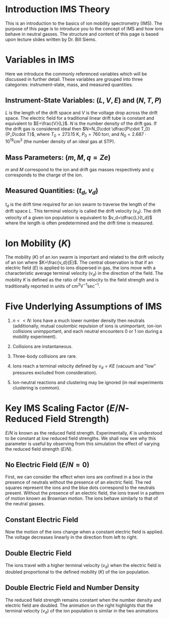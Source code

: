 Introduction IMS Theory
=======================

This is an introduction to the basics of ion mobility spectrometry
(IMS). The purpose of this page is to introduce you to the concept of
IMS and how ions behave in neutral gasses. The structure and content of
this page is based upon lecture slides written by Dr. Bill Siems.

Variables in IMS
================

Here we introduce the commonly referenced variables which will be
discussed in further detail. These variables are grouped into three
categories: instrument-state, mass, and measured quantities.

Instrument-State Variables: $(L, V, E)$ and $(N, T, P)$
-------------------------------------------------------

$L$ is the length of the drift space and $V$ is the voltage drop across
the drift space. The electric field for a traditional linear drift tube
is constant and equivalent to $E=\frac{V}{L}$. $N$ is the number density
of the drift gas. If the drift gas is considered ideal then
$N=N_0\cdot \dfrac{P\cdot T_0}{P_0\cdot T}$, where $T_0=273.15\;$K,
$P_0= 760\;$torr, and $N_0=2.687\cdot10^{19} \text{cm}^3$ (the number
density of an ideal gas at STP).

Mass Parameters: $(m, M, q=Ze)$
-------------------------------

$m$ and $M$ correspond to the ion and drift gas masses respectively and
$q$ corresponds to the charge of the ion.

Measured Quantities: $(t_d, v_d)$
---------------------------------

$t_d$ is the drift time required for an ion swarm to traverse the length
of the drift space $L$. This terminal velocity is called the drift
velocity $(v_d)$. The drift velocity of a given ion population is
equivalent to $v_d=\dfrac{L}{t_d}$ where the length is often
predetermined and the drift time is measured.

Ion Mobility ($K$)
==================

The mobility $(K)$ of an ion swarm is important and related to the drift
velocity of an ion where $K=\frac{v_d}{E}$. The central observation is
that if an electric field $(E)$ is applied to ions dispersed in gas, the
ions move with a characteristic average terminal velocity $(v_d)$ in the
direction of the field. The mobility $K$ is defined as the ratio of the
velocity to the field strength and is traditionally reported in units of
cm$^2$V$^{-1}$sec$^{-1}$.

Five Underlying Assumptions of IMS
==================================

1.  $n << N$: Ions have a much lower number density then neutrals
    (additionally, mutual coulombic repulsion of ions is unimportant,
    ion-ion collisions unimpportant, and each neutral encounters 0 or 1
    ion during a mobility experiment).

2.  Collisions are instantaneous.

3.  Three-body collisions are rare.

4.  Ions reach a terminal velocity defined by $v_d=KE$ (vacuum and "low"
    pressures excluded from consideration).

5.  Ion-neutral reactions and clustering may be ignored (in real
    experiments clustering is common).

Key IMS Scaling Factor ($E/N$- Reduced Field Strength)
======================================================

$E/N$ is known as the reduced field strength. Experimentally, $K$ is
understood to be constant at low reduced field strengths. We shall now
see why this parameter is useful by observing from this simulation the
effect of varying the reduced field strength $(E/N)$.

No Electric Field ($E/N=0$)
---------------------------

First, we can consider the effect when ions are confined in a box in the
presence of neutrals without the presence of an electric field. The red
squares represent the ions and the blue dots correspond to the neutrals
present. Without the presence of an electric field, the ions travel in a
pattern of motion known as Brownian motion. The ions behave similarly to
that of the neutral gasses.

Constant Electric Field
-----------------------

Now the motion of the ions change when a constant electric field is
applied. The voltage decreases linearly in the direction from left to
right.

Double Electric Field
---------------------

The ions travel with a higher terminal velocity $(v_d)$ when the
electric field is doubled proportional to the defined mobility $(K)$ of
the ion population.

Double Electric Field and Number Density
----------------------------------------

The reduced field strength remains constant when the number density and
electric field are doubled. The animation on the right highlights that
the terminal velocity $(v_d)$ of the ion population is similar in the
two animations
